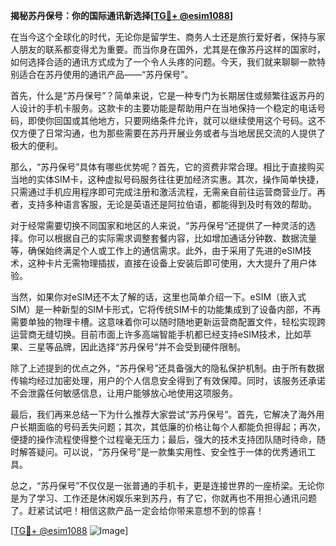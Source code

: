 **揭秘苏丹保号：你的国际通讯新选择[[TG💪+ @esim1088](https://t.me/s/esim1088)]**

在当今这个全球化的时代，无论你是留学生、商务人士还是旅行爱好者，保持与家人朋友的联系都变得尤为重要。而当你身在国外，尤其是在像苏丹这样的国家时，如何选择合适的通讯方式成为了一个令人头疼的问题。今天，我们就来聊聊一款特别适合在苏丹使用的通讯产品——“苏丹保号”。

首先，什么是“苏丹保号”？简单来说，它是一种专门为长期居住或频繁往返苏丹的人设计的手机卡服务。这款卡的主要功能是帮助用户在当地保持一个稳定的电话号码，即使你回国或其他地方，只要网络条件允许，就可以继续使用这个号码。这不仅方便了日常沟通，也为那些需要在苏丹开展业务或者与当地居民交流的人提供了极大的便利。

那么，“苏丹保号”具体有哪些优势呢？首先，它的资费非常合理。相比于直接购买当地的实体SIM卡，这种虚拟号码服务往往更加经济实惠。其次，操作简单快捷，只需通过手机应用程序即可完成注册和激活流程，无需亲自前往运营商营业厅。再者，支持多种语言客服，无论是英语还是阿拉伯语，都能得到及时有效的帮助。

对于经常需要切换不同国家和地区的人来说，“苏丹保号”还提供了一种灵活的选择。你可以根据自己的实际需求调整套餐内容，比如增加通话分钟数、数据流量等，确保始终满足个人或工作上的通信需求。此外，由于采用了先进的eSIM技术，这种卡片无需物理插拔，直接在设备上安装后即可使用，大大提升了用户体验。

当然，如果你对eSIM还不太了解的话，这里也简单介绍一下。eSIM（嵌入式SIM）是一种新型的SIM卡形式，它将传统SIM卡的功能集成到了设备内部，不再需要单独的物理卡槽。这意味着你可以随时随地更新运营商配置文件，轻松实现跨运营商无缝切换。目前市面上许多高端智能手机都已经支持eSIM技术，比如苹果、三星等品牌，因此选择“苏丹保号”并不会受到硬件限制。

除了上述提到的优点之外，“苏丹保号”还具备强大的隐私保护机制。由于所有数据传输均经过加密处理，用户的个人信息安全得到了有效保障。同时，该服务还承诺不会泄露任何敏感信息，让用户能够放心地使用这项服务。

最后，我们再来总结一下为什么推荐大家尝试“苏丹保号”。首先，它解决了海外用户长期面临的号码丢失问题；其次，其低廉的价格让每个人都能负担得起；再次，便捷的操作流程使得整个过程毫无压力；最后，强大的技术支持团队随时待命，随时解答疑问。可以说，“苏丹保号”是一款集实用性、安全性于一体的优秀通讯工具。

总之，“苏丹保号”不仅仅是一张普通的手机卡，更是连接世界的一座桥梁。无论你是为了学习、工作还是休闲娱乐来到苏丹，有了它，你就再也不用担心通讯问题了。赶紧试试吧！相信这款产品一定会给你带来意想不到的惊喜！

[[TG💪+ @esim1088](https://t.me/s/esim1088) ![Image](https://i.postimg.cc/4NQfJmqS/Snipaste-2025-05-13-00-14-12.png)]